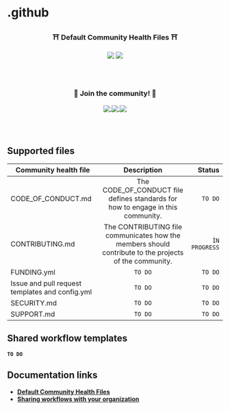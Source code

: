 # .github

<h3 align="center"><b>⛩️ Default Community Health Files ⛩️<b></h3>
<p align="center">
<img align="center" src="https://img.shields.io/maintenance/yes/2022?color=green" />
<img align="center" src="https://img.shields.io/badge/maintainer-jortfal-green" />
</p>
<br></br>
<h3 align="center"><b>🔗 Join the community! 🔗<b></h3>
<p align="center">
    <a href="https://www.youtube.com/channel/UCeTjNhmjmWsC_eDhPG80tvw?sub_confirmation=1">
        <img align="center" src="https://img.shields.io/badge/YouTube-FF0000?style=for-the-badge&logo=youtube&logoColor=white" />
    </a>
    <a href="https://www.twitch.tv/jortfal">
        <img align="center" src="https://img.shields.io/badge/Twitch-9146FF?style=for-the-badge&logo=twitch&logoColor=white" />
    </a>
    <a href="https://discord.gg/HD5Nwqg">
        <img align="center" src="https://img.shields.io/badge/Discord-7289DA?style=for-the-badge&logo=discord&logoColor=white" />
    </a>
    
</p>
<br></br>

[comment]: <> (create an English and a Spanish version)

## Supported files

| Community health file                           | Description                                                                                             | Status        |
|-------------------------------------------------|:-------------------------------------------------------------------------------------------------------:|--------------:|
| CODE_OF_CONDUCT.md                              | The CODE_OF_CONDUCT file defines standards for how to engage in this community.                         | `TO DO`       |
| CONTRIBUTING.md                                 | The CONTRIBUTING file communicates how the members should contribute to the projects of the community.  | `ÌN PROGRESS` |
| FUNDING.yml                                     | `TO DO`                                                                                                 | `TO DO`       |
| Issue and pull request templates and config.yml | `TO DO`                                                                                                 | `TO DO`       |
| SECURITY.md                                     | `TO DO`                                                                                                 | `TO DO`       |
| SUPPORT.md                                      | `TO DO`                                                                                                 | `TO DO`       |

## Shared workflow templates

``TO DO``

## Documentation links

* [Default Community Health Files](https://docs.github.com/en/github/building-a-strong-community/creating-a-default-community-health-file)
* [Sharing workflows with your organization](https://docs.github.com/en/actions/learn-github-actions/sharing-workflows-with-your-organization)

